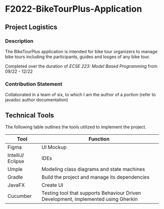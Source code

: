 # F2022-BikeTourPlus-Application

## Project Logistics

### Description

The BikeTourPlus application is intended for bike tour organizers to manage bike tours including the participants, guides and losges of any bike tour.

Completed over the duration of *ECSE 223: Model Based Programming* from 09/22 - 12/22

### Contribution Statement

Collaborated in a team of six, to which I am the author of a portion (refer to javadoc author documentation)

## Technical Tools

The following table outlines the tools utilized to implement the project.

| Tool  | Function |
| ------------- | ------------- |
| Figma  | UI Mockup  |
| IntelliJ/ Eclipse | IDEs  |
| Umple | Modeling class diagrams and state machines |
| Gradle | Build the project and manage its dependencies |
| JavaFX | Create UI |
| Cucumber | Testing tool that supports Behaviour Driven Development, implemented using Gherkin|

